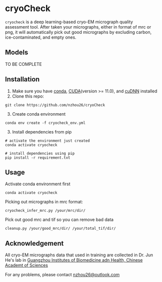 # cryoCheck
`cryocheck` is a deep learning-based cryo-EM micrograph quality assessment tool. After taken your micrographs, either in format of mrc or png, it will automatically pick out good micrographs by excluding carbon, ice-contaminated, and empty ones. 
## Models
TO BE COMPLETE
## Installation
1. Make sure you have [conda](https://docs.conda.io/en/latest/miniconda.html), [CUDA](https://developer.nvidia.com/cuda-toolkit)(version >= 11.0), and [cuDNN](https://developer.nvidia.com/cudnn) installed
2. Clone this repo:
```
git clone https://github.com/nzhou26/cryoCheck
```
3. Create conda environment
```
conda env create -f cryocheck_env.yml
```
3. Install dependencies from pip
```
# activate the environment just created
conda activate cryocheck

# install dependencies using pip
pip install -r requirement.txt
```
## Usage
Activate conda environment first
```
conda activate cryocheck
```
Picking out micrographs in mrc format:
```
cryocheck_infer_mrc.py /your/mrc/dir/
```
Pick out good mrc and tif so you can remove bad data
```
cleanup.py /your/good_mrc/dir/ /your/total_tif/dir/
```
## Acknowledgement
All cryo-EM micrographs data that used in training are collected in Dr. Jun He's lab in [Guangzhou Institutes of Biomedicine adn Health, Chinese Academt of Sciences](http://www.gibh.cas.cn/)

For any problems, please contact nzhou26@outlook.com